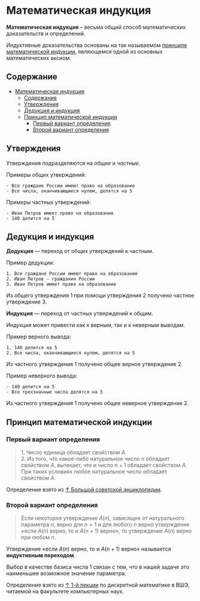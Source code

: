 # Математическая индукция

**Математическая индукция** – весьма общий способ математических доказательств и определений.

Индуктивные доказательства основаны на так называемом [принципе математической индукции](#принцип-математической-индукции), являющемся одной из основных математических аксиом.

## Содержание

- [Математическая индукция](#математическая-индукция)
  - [Содержание](#содержание)
  - [Утверждения](#утверждения)
  - [Дедукция и индукция](#дедукция-и-индукция)
  - [Принцип математической индукции](#принцип-математической-индукции)
    - [Первый вариант определения](#первый-вариант-определения)
    - [Второй вариант определения](#второй-вариант-определения)

## Утверждения

Утверждения подразделяются на *общие* и *частные*.

Примеры общих утверждений:

```text
- Все граждане России имеют право на образование
- Все числа, оканчивающиеся нулем, делятся на 5
```

Примеры частных утверждений:

```text
- Иван Петров имеет право на образование
- 140 делится на 5
```

## Дедукция и индукция

**Дедукция** — переход от общих утверждений к частным.

Пример дедукции:

```text
1. Все граждане России имеют право на образование
2. Иван Петров — гражданин России
3. Иван Петров имеет право на образование
```

Из общего утверждения 1 при помощи утверждения 2 получено частное утверждение 3.

**Индукция** — переход от частных утверждений к общим.

Индукция может привести как к верным, так и к неверным выводам.

Пример верного вывода:

```text
1. 140 делится на 5
2. Все числа, оканчивающиеся нулем, делятся на 5
```

Из частного утверждения 1 получено общее верное утверждение 2.

Пример неверного вывода:

```text
- 140 делится на 5
- Все трехзначные числа делятся на 5
```

Из частного утверждения 1 получено общее неверное утверждение 2.

## Принцип математической индукции

### Первый вариант определения

> 1\. Число единица обладает свойством $А$. <br> 2. Из того, что какое-либо натуральное число $n$ обладает свойством $А$, вытекает, что и число $n + 1$ обладает свойством $А$. При таких условиях любое натуральное число обладает свойством $А$.

Определение взято из [↑ Большой советской энциклопедии](http://bse.sci-lib.com/article074309.html).

### Второй вариант определения

> Если некоторое утверждение $A(n)$, зависящее от натурального параметра $n$, верно для $n = 1$ и для любого $n$ верно утверждение «если $A(n)$ верно, то и $A(n + 1)$ верно», то утверждение $A(n)$ верно при любом $n$.

Утверждение «если $A(n)$ верно, то и $A(n + 1)$ верно» называется **индуктивным переходом**.

Выбор в качестве базиса числа 1 связан с тем, что в нашей задаче это наименьшее возможное значение параметра.

Определение взято из [↑ 1-й лекции](https://homepage.mi-ras.ru/~podolskii/files/lecture1.pdf) по дискретной математике в ВШЭ, читаемой на факультете компьютерных наук.

